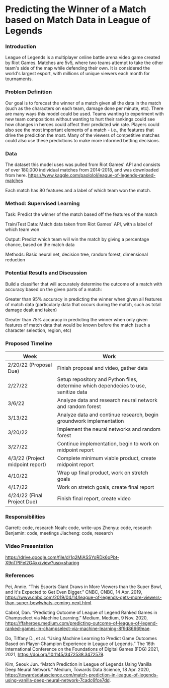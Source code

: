 # Predicting the Winner of a Match based on Match Data in League of Legends


### Introduction

League of Legends is a multiplayer online battle arena video game created by Riot Games. Matches are 5v5, where two teams attempt to take the other team's side of the map while defending their own. It is considered the world's largest esport, with millions of unique viewers each month for tournaments. 

### Problem Definition

Our goal is to forecast the winner of a match given all the data in the match (such as the characters on each team, damage done per minute, etc). There are many ways this model could be used. Teams wanting to experiment with new team compositions without wanting to hurt their rankings could see how changes in heroes could affect their predicted win rate. Players could also see the most important elements of a match - i.e., the features that drive the prediction the most. Many of the viewers of competitive matches could also use these predictions to make more informed betting decisions. 

### Data
The dataset this model uses was pulled from Riot Games' API and consists of over 180,000 individual matches from 2014-2018, and was downloaded from here.
https://www.kaggle.com/paololol/league-of-legends-ranked-matches

Each match has 80 features and a label of which team won the match.

### Method: Supervised Learning
Task: Predict the winner of the match based off the features of the match

Train/Test Data: Match data taken from Riot Games' API, with a label of which team won

Output: Predict which team will win the match by giving a percentage chance, based on the match data

Methods: Basic neural net, decision tree, random forest, dimensional reduction

### Potential Results and Discussion
Build a classifier that will accurately determine the outcome of a match with accuracy based on the given parts of a match:

Greater than 95% accuracy in predicting the winner when given all features of match data (particularly data that occurs during the match, such as total damage dealt and taken) 

Greater than 75% accuracy in predicting the winner when only given features of match data that would be known before the match (such a character selection, region, etc)

### Proposed Timeline 


| Week      | Work |
| ----------- | ----------- |
|  2/20/22 (Proposal Due)    |    Finish proposal and video, gather data    |
|  2/27/22     |   Setup repository and Python files, determine which dependecies to use, sanitize data   |
|  3/6/22     |    Analyze data and research neural network and random forest |
|  3/13/22     |   Analyze data and continue research, begin groundwork implementation  |
|  3/20/22     |   Implement the neural networks and random forest  |
|  3/27/22     |   Continue implementation, begin to work on midpoint report    |
|  4/3/22 (Project midpoint report)     |   Complete minimum viable product, create midpoint report     |
|  4/10/22     |   Wrap up final product, work on stretch goals     |
|  4/17/22     |   Work on stretch goals, create final report     |
|  4/24/22 (Final Project Due)    |   Finish final report, create video     |

### Responsibilities
Garrett: code, research
Noah: code, write-ups
Zhenyu: code, research
Benjamin: code, meetings 
Jiacheng: code, research

### Video Presentation
https://drive.google.com/file/d/1q2MiASSYoRDk6oPbt-X9nTPIFel2G4xx/view?usp=sharing

### References
Pei, Annie. “This Esports Giant Draws in More Viewers than the Super Bowl, and It's Expected to Get Even Bigger.” CNBC, CNBC, 14 Apr. 2019, https://www.cnbc.com/2019/04/14/league-of-legends-gets-more-viewers-than-super-bowlwhats-coming-next.html. 

Cabrol, Dan. “Predicting Outcome of League of Legend Ranked Games in Champselect via Machine Learning.” Medium, Medium, 9 Nov. 2020, https://ffaheroes.medium.com/predicting-outcome-of-league-of-legend-ranked-games-in-champselect-via-machine-learning-8f9d86669eae. 

Do, Tiffany D., et al. “Using Machine Learning to Predict Game Outcomes Based on Player-Champion Experience in League of Legends.” The 16th International Conference on the Foundations of Digital Games (FDG) 2021, 2021, https://doi.org/10.1145/3472538.3472579.

Kim, Seouk Jun. “Match Prediction in League of Legends Using Vanilla Deep Neural Network.” Medium, Towards Data Science, 18 Apr. 2020, https://towardsdatascience.com/match-prediction-in-league-of-legends-using-vanilla-deep-neural-network-7cadc6fce7dd. 

